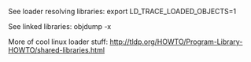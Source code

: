 See loader resolving libraries: export LD_TRACE_LOADED_OBJECTS=1

See linked libraries: objdump -x

More of cool linux loader stuff:
http://tldp.org/HOWTO/Program-Library-HOWTO/shared-libraries.html